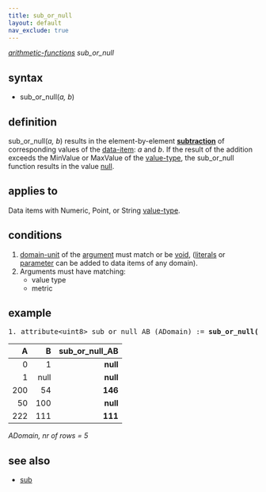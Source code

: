 ```yaml
---
title: sub_or_null
layout: default
nav_exclude: true
---
```

*[arithmetic-functions](arithmetic-functions) sub_or_null*

## syntax

- sub_or_null(*a, b*)

## definition

sub_or_null(*a, b*) results in the element-by-element [**subtraction**](http://en.wikipedia.org/wiki/Subtraction) of corresponding values of the [data-item](data-item): *a* and *b*. If the result of the addition exceeds the MinValue or MaxValue of the [value-type](value-type), the sub_or_null function results in the value [null](null).

## applies to

Data items with Numeric, Point, or String [value-type](value-type).

## conditions

1.  [domain-unit](domain-unit) of the [argument](argument) must match or be [void](void), ([literals](http://en.wikipedia.org/wiki/Literal_(computer_programming)) or [parameter](parameter) can be added to data items of any domain).
2.  Arguments must have matching:
    -   value type
    -   metric

## example

<pre>
1. attribute&lt;uint8&gt; sub_or_null_AB (ADomain) := <B>sub_or_null(</B>A, B<B>)</B>;
</pre>

| A   | B     | **sub_or_null_AB**|
|----:|------:|------------------:|
|   0 |    1  | **null**          |
|   1 | null  | **null**          |
| 200 |   54  | **146**           |
|  50 |  100  | **null**          |
| 222 |  111  | **111**           |

*ADomain, nr of rows = 5*

## see also

-   [sub](sub)